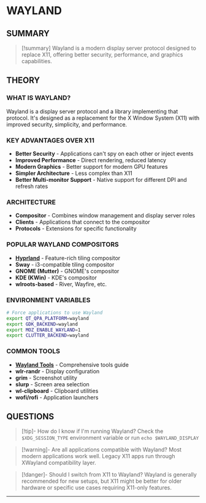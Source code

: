 # WAYLAND

## SUMMARY
> [!summary]
> Wayland is a modern display server protocol designed to replace X11, offering better security, performance, and graphics capabilities.

## THEORY

### WHAT IS WAYLAND?
Wayland is a display server protocol and a library implementing that protocol. It's designed as a replacement for the X Window System (X11) with improved security, simplicity, and performance.

### KEY ADVANTAGES OVER X11
- **Better Security** - Applications can't spy on each other or inject events
- **Improved Performance** - Direct rendering, reduced latency
- **Modern Graphics** - Better support for modern GPU features
- **Simpler Architecture** - Less complex than X11
- **Better Multi-monitor Support** - Native support for different DPI and refresh rates

### ARCHITECTURE
- **Compositor** - Combines window management and display server roles
- **Clients** - Applications that connect to the compositor
- **Protocols** - Extensions for specific functionality

### POPULAR WAYLAND COMPOSITORS
- **[Hyprland](dump/linux/wayland/hyprland/hyprland.md)** - Feature-rich tiling compositor
- **Sway** - i3-compatible tiling compositor
- **GNOME (Mutter)** - GNOME's compositor
- **KDE (KWin)** - KDE's compositor
- **wlroots-based** - River, Wayfire, etc.

### ENVIRONMENT VARIABLES
```bash
# Force applications to use Wayland
export QT_QPA_PLATFORM=wayland
export GDK_BACKEND=wayland
export MOZ_ENABLE_WAYLAND=1
export CLUTTER_BACKEND=wayland
```

### COMMON TOOLS
- **[Wayland Tools](wayland_tools.md)** - Comprehensive tools guide
- **wlr-randr** - Display configuration
- **grim** - Screenshot utility
- **slurp** - Screen area selection
- **wl-clipboard** - Clipboard utilities
- **wofi/rofi** - Application launchers

## QUESTIONS

> [!tip]- How do I know if I'm running Wayland?
> Check the `$XDG_SESSION_TYPE` environment variable or run `echo $WAYLAND_DISPLAY`

> [!warning]- Are all applications compatible with Wayland?
> Most modern applications work well. Legacy X11 apps run through XWayland compatibility layer.

> [!danger]- Should I switch from X11 to Wayland?
> Wayland is generally recommended for new setups, but X11 might be better for older hardware or specific use cases requiring X11-only features.

- - -
